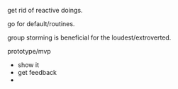 get rid of reactive doings.

go for default/routines.

group storming is beneficial for the loudest/extroverted.

prototype/mvp
- show it
- get feedback
- 